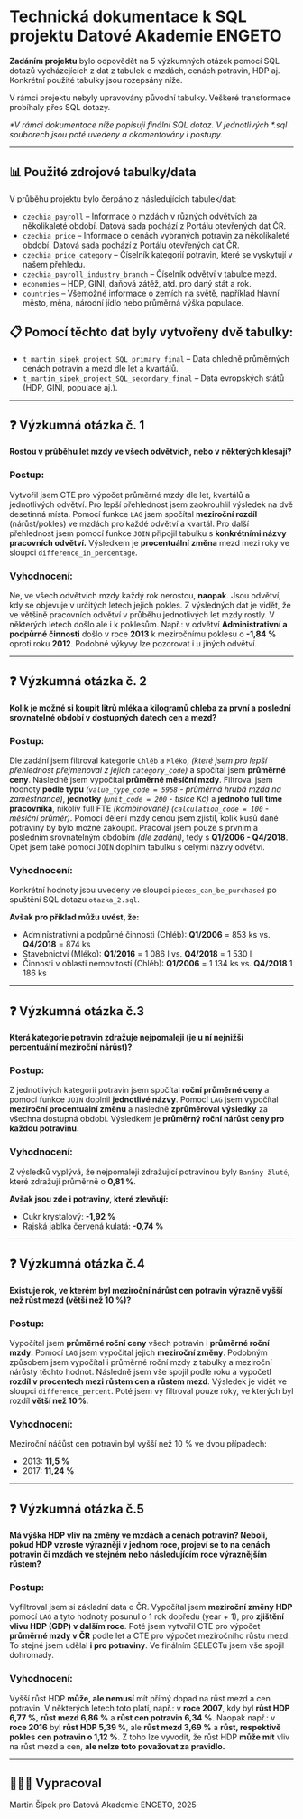 # Technická dokumentace k SQL projektu Datové Akademie ENGETO
 
**Zadáním projektu** bylo odpovědět na 5 výzkumných otázek pomocí SQL dotazů vycházejících z dat z tabulek o mzdách, cenách potravin, HDP aj. Konkrétní použité tabulky jsou rozepsány níže.

V rámci projektu nebyly upravovány původní tabulky. Veškeré transformace probíhaly přes SQL dotazy.

_*V rámci dokumentace níže popisuji finální SQL dotaz. V jednotlivých *.sql souborech jsou poté uvedeny a okomentovány i postupy._

---

## 📊 Použité zdrojové tabulky/data

V průběhu projektu bylo čerpáno z následujících tabulek/dat:

- `czechia_payroll` – Informace o mzdách v různých odvětvích za několikaleté období. Datová sada pochází z Portálu otevřených dat ČR.
- `czechia_price` – Informace o cenách vybraných potravin za několikaleté období. Datová sada pochází z Portálu otevřených dat ČR.
- `czechia_price_category` – Číselník kategorií potravin, které se vyskytují v našem přehledu.
- `czechia_payroll_industry_branch` – Číselník odvětví v tabulce mezd.
- `economies` – HDP, GINI, daňová zátěž, atd. pro daný stát a rok.
- `countries` – Všemožné informace o zemích na světě, například hlavní město, měna, národní jídlo nebo průměrná výška populace.

## 📋 Pomocí těchto dat byly vytvořeny dvě tabulky:

- `t_martin_sipek_project_SQL_primary_final` – Data ohledně průměrných cenách potravin a mezd dle let a kvartálů.
- `t_martin_sipek_project_SQL_secondary_final` – Data evropských států (HDP, GINI, populace aj.).

---

## ❓ Výzkumná otázka č. 1  
**Rostou v průběhu let mzdy ve všech odvětvích, nebo v některých klesají?**

### Postup:
Vytvořil jsem CTE pro výpočet průměrné mzdy dle let, kvartálů a jednotlivých odvětví. Pro lepší přehlednost jsem zaokrouhlil výsledek na dvě desetinná místa. Pomocí funkce `LAG` jsem spočítal **meziroční rozdíl** (nárůst/pokles) ve mzdách pro každé odvětví a kvartál. Pro další přehlednost jsem pomocí funkce `JOIN` připojil tabulku s **konkrétními názvy pracovních odvětví.** Výsledkem je **procentuální změna** mezd mezi roky ve sloupci `difference_in_percentage`.

### Vyhodnocení:
Ne, ve všech odvětvích mzdy každý rok nerostou, **naopak**. Jsou odvětví, kdy se objevuje v určitých letech jejich pokles. Z výsledných dat je vidět, že ve většině pracovních odvětví v průběhu jednotlivých let mzdy rostly. V některých letech došlo ale i k poklesům. Např.: v odvětví **Administrativní a podpůrné činnosti** došlo v roce **2013** k meziročnímu poklesu o **-1,84 %** oproti roku **2012**. Podobné výkyvy lze pozorovat i u jiných odvětví.


---

## ❓ Výzkumná otázka č. 2  
**Kolik je možné si koupit litrů mléka a kilogramů chleba za první a poslední srovnatelné období v dostupných datech cen a mezd?**

### Postup:
Dle zadání jsem filtroval kategorie `Chléb` a `Mléko`, _(které jsem pro lepší přehlednost přejmenoval z jejich `category_code`)_ a spočítal jsem **průměrné ceny**. Následně jsem vypočítal **průměrné měsíční mzdy**. Filtroval jsem hodnoty **podle typu** _(`value_type_code = 5958` - průměrná hrubá mzda na zaměstnance)_, **jednotky** _(`unit_code = 200` - tisíce Kč)_ a **jednoho full time pracovníka**, nikoliv full FTE _(kombinované)_ _(`calculation_code = 100` - měsíční průměr)_. Pomocí dělení mzdy cenou jsem zjistil, kolik kusů dané potraviny by bylo možné zakoupit. Pracoval jsem pouze s prvním a posledním srovnatelným obdobím _(dle zadání)_, tedy s **Q1/2006 - Q4/2018**. Opět jsem také pomocí `JOIN` doplním tabulku s celými názvy odvětví. 

### Vyhodnocení:
Konkrétní hodnoty jsou uvedeny ve sloupci `pieces_can_be_purchased` po spuštění SQL dotazu `otazka_2.sql`. 

**Avšak pro příklad můžu uvést, že:**

* Administrativní a podpůrné činnosti (Chléb): **Q1/2006** = 853 ks vs. **Q4/2018** = 874 ks
* Stavebnictví (Mléko): **Q1/2016** = 1 086 l vs. **Q4/2018** = 1 530 l
* Činnosti v oblasti nemovitostí (Chléb): **Q1/2006** = 1 134 ks vs. **Q4/2018** 1 186 ks

---

## ❓ Výzkumná otázka č.3  
**Která kategorie potravin zdražuje nejpomaleji (je u ní nejnižší percentuální meziroční nárůst)?**

### Postup:
Z jednotlivých kategorií potravin jsem spočítal **roční průměrné ceny** a pomocí funkce `JOIN` doplnil **jednotlivé názvy**. Pomocí `LAG` jsem vypočítal **meziroční procentuální změnu** a následně **zprůměroval výsledky** za všechna dostupná období. Výsledkem je **průměrný roční nárůst ceny pro každou potravinu.**

### Vyhodnocení:
Z výsledků vyplývá, že nejpomaleji zdražující potravinou byly `Banány žluté`, které zdražují průměrně o **0,81 %**. 

**Avšak jsou zde i potraviny, které zlevňují:**

* Cukr krystalový: **-1,92 %**
* Rajská jablka červená kulatá: **-0,74 %**

---

## ❓ Výzkumná otázka č.4  
**Existuje rok, ve kterém byl meziroční nárůst cen potravin výrazně vyšší než růst mezd (větší než 10 %)?**

### Postup:
Vypočítal jsem **průměrné roční ceny** všech potravin i **průměrné roční mzdy**. Pomocí `LAG` jsem vypočítal jejich **meziroční změny**. Podobným způsobem jsem vypočítal i průměrné roční mzdy z tabulky a meziroční nárůsty těchto hodnot. Následně jsem vše spojil podle roku a vypočetl **rozdíl v procentech mezi růstem cen a růstem mezd**. Výsledek je vidět ve sloupci `difference_percent`. Poté jsem vy filtroval pouze roky, ve kterých byl rozdíl **větší než 10 %**.

### Vyhodnocení:
Meziroční náčůst cen potravin byl vyšší než 10 % ve dvou případech:

* 2013: **11,5 %**
* 2017: **11,24 %**

---

## ❓ Výzkumná otázka č.5  
**Má výška HDP vliv na změny ve mzdách a cenách potravin? Neboli, pokud HDP vzroste výrazněji v jednom roce, projeví se to na cenách potravin či mzdách ve stejném nebo následujícím roce výraznějším růstem?**

### Postup:
Vyfiltroval jsem si základní data o ČR. Vypočítal jsem **meziroční změny HDP** pomocí `LAG` a tyto hodnoty posunul o 1 rok dopředu (year + 1), pro **zjištění vlivu HDP (GDP) v dalším roce**. Poté jsem vytvořil CTE pro výpočet **průměrné mzdy v ČR** podle let a CTE pro výpočet meziročního růstu mezd. To stejné jsem udělal **i pro potraviny**. Ve finálním SELECTu jsem vše spojil dohromady.


### Vyhodnocení:
Vyšší růst HDP **může, ale nemusí** mít přímý dopad na růst mezd a cen potravin. V některých letech toto platí, např.: v **roce 2007**, kdy byl **růst HDP 6,77 %**, **růst mezd 6,86 %** a **růst cen potravin 6,34 %**. Naopak např.: v **roce 2016** byl **růst HDP 5,39 %**, ale **růst mezd 3,69 %** a **růst, respektivě pokles** **cen potravin o 1,12 %**. Z toho lze vyvodit, že růst HDP **může mít** vliv na růst mezd a cen, **ale nelze toto považovat za pravidlo.**

---

## 👨🏽‍💻 Vypracoval
Martin Šípek pro Datová Akademie ENGETO, 2025

